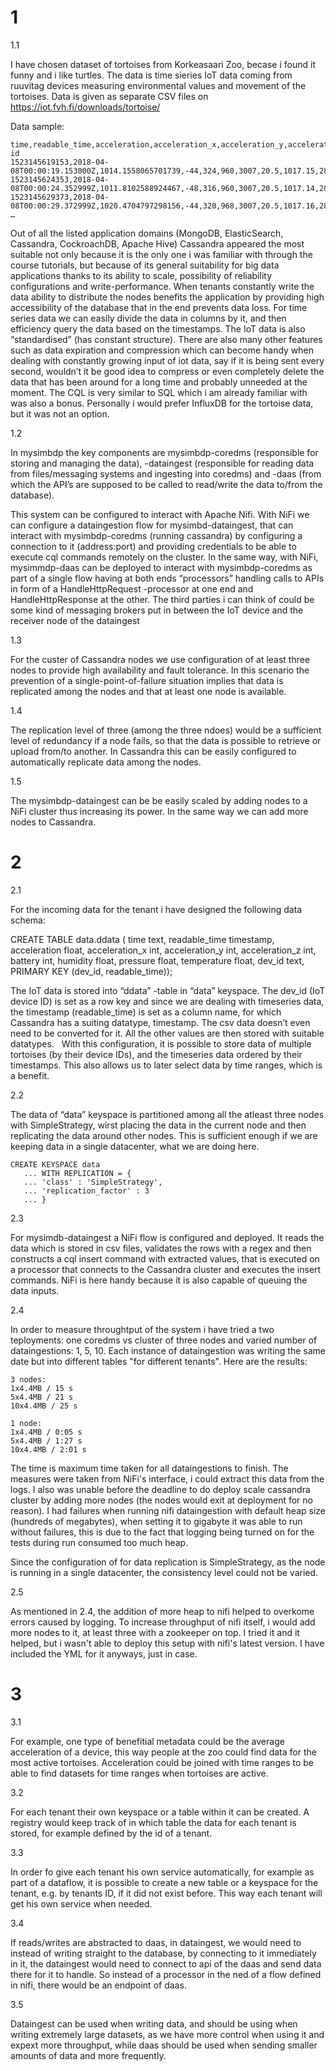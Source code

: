 
# 1

1.1

I have chosen dataset of tortoises from Korkeasaari Zoo, becase i found it funny and i like turtles. The data is time sieries IoT data coming from ruuvitag devices measuring environmental values and movement of the tortoises. Data is given as separate CSV files on https://iot.fvh.fi/downloads/tortoise/ 

Data sample:
```
time,readable_time,acceleration,acceleration_x,acceleration_y,acceleration_z,battery,humidity,pressure,temperature,dev-id
1523145619153,2018-04-08T00:00:19.153000Z,1014.1558065701739,-44,324,960,3007,20.5,1017.15,28.37,C2:9A:9F:E5:58:27
1523145624353,2018-04-08T00:00:24.352999Z,1011.8102588924467,-48,316,960,3007,20.5,1017.14,28.38,C2:9A:9F:E5:58:27
1523145629373,2018-04-08T00:00:29.372999Z,1020.4704797298156,-44,320,968,3007,20.5,1017.16,28.38,C2:9A:9F:E5:58:27
… 
```

Out of all the listed application domains (MongoDB, ElasticSearch, Cassandra, CockroachDB, Apache Hive) Cassandra appeared the most suitable not only because it is the only one i was familiar with through the course tutorials, but because of its general suitability for big data applications thanks to its ability to scale, possibility of reliability configurations and write-performance. When tenants constantly write the data ability to distribute the nodes benefits the application by providing high accessibility of the database that in the end prevents data loss. For time series data we can easily divide the data in columns by it, and then efficiency query the data based on the timestamps. The IoT data is also “standardised” (has constant structure). There are also many other features such as data expiration and compression which can become handy when dealing with constantly growing input of iot data, say if it is being sent every second, wouldn’t it be good idea to compress or even completely delete the data that has been around for a long time and probably unneeded at the moment. The CQL is very similar to SQL which i am already familiar with was also a bonus. Personally i would prefer InfluxDB for the tortoise data, but it was not an option.

1.2

In mysimbdp the key components are mysimbdp-coredms (responsible for storing and managing the data), -dataingest (responsible for reading data from files/messaging systems and ingesting into coredms) and -daas (from which the API’s are supposed to be called to read/write the data to/from the database).

This system can be configured to interact with Apache Nifi. With NiFi we can configure a dataingestion flow for mysimbd-dataingest, that can  interact with mysimbdp-coredms (running cassandra) by configuring a connection to it (address:port) and providing credentials to be able to execute cql commands remotely on the cluster. In the same way, with NiFi, mysimmdp-daas can be deployed to interact with mysimbdp-coredms as part of a single flow having at both ends “processors” handling calls to APIs in form of a HandleHttpRequest -processor at one end and HandleHttpResponse at the other. The third parties i can think of could be some kind of messaging brokers put in between the IoT device and the receiver node of the dataingest  

1.3

For the custer of Cassandra nodes we use configuration of at least three nodes to provide high availability and fault tolerance. In this scenario the prevention of a single-point-of-failure situation implies that data is replicated among the nodes and that at least one node is available.  

1.4

The replication level of three (among the three ndoes) would be a sufficient level of redundancy if a node fails, so that the data is possible to retrieve or upload from/to another. In Cassandra this can be easily configured to automatically replicate data among the nodes. 

1.5

The mysimbdp-dataingest can be be easily scaled by adding nodes to a NiFi cluster thus increasing its power. In the same way we can add more nodes to Cassandra.

# 2

2.1

For the incoming data for the tenant i have designed the following data schema:

CREATE TABLE data.ddata (
time text,
readable_time timestamp,
acceleration float,
acceleration_x int,
acceleration_y int,
acceleration_z int,
battery int,
humidity float,
pressure float,
temperature float,
dev_id text,
PRIMARY KEY (dev_id, readable_time));

The IoT data is stored into “ddata” -table in “data” keyspace. The dev_id (IoT device ID) is set as a row key and since we are dealing with timeseries data, the timestamp (readable_time) is set as a column name, for which Cassandra has a suiting datatype, timestamp. The csv data doesn’t even need to be converted for it. All the other values are then stored with suitable datatypes.   With this configuration, it is possible to store data of multiple tortoises (by their device IDs), and the timeseries data ordered by their timestamps. This also allows us to later select data by time ranges, which is a benefit.

2.2

The data of “data” keyspace is partitioned among all the atleast three nodes with SimpleStrategy, wirst placing the data in the current node and then replicating the data around other nodes. This is sufficient enough if we are keeping data in a single datacenter, what we are doing here.

```
CREATE KEYSPACE data
   ... WITH REPLICATION = { 
   ... 'class' : 'SimpleStrategy',
   ... 'replication_factor' : 3
   ... }
```

2.3

For mysimdb-dataingest a NiFi flow is configured and deployed. It reads the data which is stored in csv files, validates the rows with a regex and then constructs a cql insert command with extracted values, that is executed on a processor that connects to the Cassandra cluster and executes the insert commands. NiFi is here handy  because it is also capable of queuing the data inputs.

2.4

In order to measure throughtput of the system i have tried a two teployments: one coredms vs cluster of three nodes and varied number of dataingestions: 1, 5, 10. Each instance of dataingestion was writing the same date but into different tables "for different tenants". Here are the results:
```
3 nodes: 
1x4.4MB / 15 s
5x4.4MB / 21 s
10x4.4MB / 25 s

1 node:
1x4.4MB / 0:05 s
5x4.4MB / 1:27 s
10x4.4MB / 2:01 s
```

The time is maximum time taken for all dataingestions to finish. The measures were taken from NiFi's interface, i could extract this data from the logs. I also was unable before the deadline to do deploy scale cassandra cluster by adding more nodes (the nodes would exit at deployment for no reason). I had failures when running nifi dataingestion with default heap size (hundreds of megabytes), when setting it to gigabyte it was able to run without failures, this is due to the fact that logging being turned on for the tests during run consumed too much heap.

Since the configuration of for data replication is SimpleStrategy, as the node is running in a single datacenter, the consistency level could not be varied. 

2.5

As mentioned in 2.4, the addition of more heap to nifi helped to overkome errors caused by logging. To increase throughput of nifi itself, i would add more nodes to it, at least three with a zookeeper on top. I tried it and it helped, but i wasn't able to deploy this setup with nifi's latest version. I have included the YML for it anyways, just in case.

# 3

3.1

For example, one type of benefitial metadata could be the average acceleration of a device, this way people at the zoo could find data for the most active tortoises. Acceleration could be joined with time ranges to be able to find datasets for time ranges when tortoises are active.

3.2

For each tenant their own keyspace or a table within it can be created. A registry would keep track of in which table the data for each tenant is stored, for example defined by the id of a tenant.

3.3

In order fo give each tenant his own service automatically, for example as part of a dataflow, it is possible to create a new table or a keyspace for the tenant, e.g. by tenants ID, if it did not exist before. This way each tenant will get his own service when needed.

3.4

If reads/writes are abstracted to daas, in dataingest, we would need to instead of writing straight to the database, by connecting to it immediately in it, the dataingest would need to connect to api of the daas and send data there for it to handle. So instead of a processor in the ned of a flow defined in nifi, there would be an endpoint of daas.

3.5

Dataingest can be used when writing data, and should be using when writing extremely large datasets, as we have more control when using it and expext more throughput, while daas should be used when sending smaller amounts of data and more frequently.
